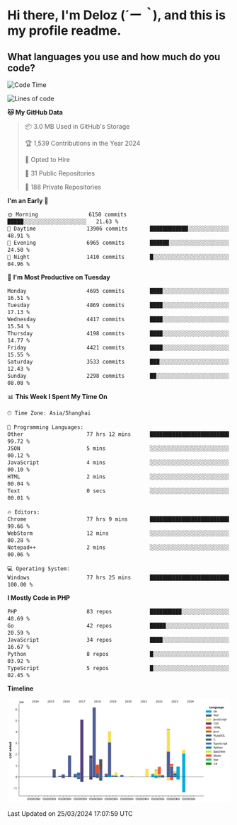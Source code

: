 # **Hi there, I'm Deloz (*´ー｀*), and this is my profile readme.**

## **What languages you use and how much do you code?**

<!--START_SECTION:waka-->
![Code Time](http://img.shields.io/badge/Code%20Time-3%2C580%20hrs%2042%20mins-blue)

![Lines of code](https://img.shields.io/badge/From%20Hello%20World%20I%27ve%20Written-36.2%20million%20lines%20of%20code-blue)

**🐱 My GitHub Data** 

> 📦 3.0 MB Used in GitHub's Storage 
 > 
> 🏆 1,539 Contributions in the Year 2024
 > 
> 💼 Opted to Hire
 > 
> 📜 31 Public Repositories 
 > 
> 🔑 188 Private Repositories 
 > 
**I'm an Early 🐤** 

```text
🌞 Morning                6150 commits        █████░░░░░░░░░░░░░░░░░░░░   21.63 % 
🌆 Daytime                13906 commits       ████████████░░░░░░░░░░░░░   48.91 % 
🌃 Evening                6965 commits        ██████░░░░░░░░░░░░░░░░░░░   24.50 % 
🌙 Night                  1410 commits        █░░░░░░░░░░░░░░░░░░░░░░░░   04.96 % 
```
📅 **I'm Most Productive on Tuesday** 

```text
Monday                   4695 commits        ████░░░░░░░░░░░░░░░░░░░░░   16.51 % 
Tuesday                  4869 commits        ████░░░░░░░░░░░░░░░░░░░░░   17.13 % 
Wednesday                4417 commits        ████░░░░░░░░░░░░░░░░░░░░░   15.54 % 
Thursday                 4198 commits        ████░░░░░░░░░░░░░░░░░░░░░   14.77 % 
Friday                   4421 commits        ████░░░░░░░░░░░░░░░░░░░░░   15.55 % 
Saturday                 3533 commits        ███░░░░░░░░░░░░░░░░░░░░░░   12.43 % 
Sunday                   2298 commits        ██░░░░░░░░░░░░░░░░░░░░░░░   08.08 % 
```


📊 **This Week I Spent My Time On** 

```text
🕑︎ Time Zone: Asia/Shanghai

💬 Programming Languages: 
Other                    77 hrs 12 mins      █████████████████████████   99.72 % 
JSON                     5 mins              ░░░░░░░░░░░░░░░░░░░░░░░░░   00.12 % 
JavaScript               4 mins              ░░░░░░░░░░░░░░░░░░░░░░░░░   00.10 % 
HTML                     2 mins              ░░░░░░░░░░░░░░░░░░░░░░░░░   00.04 % 
Text                     0 secs              ░░░░░░░░░░░░░░░░░░░░░░░░░   00.01 % 

🔥 Editors: 
Chrome                   77 hrs 9 mins       █████████████████████████   99.66 % 
WebStorm                 12 mins             ░░░░░░░░░░░░░░░░░░░░░░░░░   00.28 % 
Notepad++                2 mins              ░░░░░░░░░░░░░░░░░░░░░░░░░   00.06 % 

💻 Operating System: 
Windows                  77 hrs 25 mins      █████████████████████████   100.00 % 
```

**I Mostly Code in PHP** 

```text
PHP                      83 repos            ██████████░░░░░░░░░░░░░░░   40.69 % 
Go                       42 repos            █████░░░░░░░░░░░░░░░░░░░░   20.59 % 
JavaScript               34 repos            ████░░░░░░░░░░░░░░░░░░░░░   16.67 % 
Python                   8 repos             █░░░░░░░░░░░░░░░░░░░░░░░░   03.92 % 
TypeScript               5 repos             █░░░░░░░░░░░░░░░░░░░░░░░░   02.45 % 
```



**Timeline**

![Lines of Code chart](https://raw.githubusercontent.com/deloz/deloz/main/assets/bar_graph.png)


 Last Updated on 25/03/2024 17:07:59 UTC
<!--END_SECTION:waka-->
